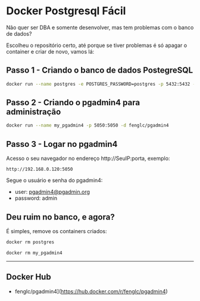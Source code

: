 # Docker Postgresql Fácil

Não quer ser DBA e somente desenvolver, mas tem problemas com o banco de dados?

Escolheu o repositório certo, até porque se tiver problemas é só apagar o container e criar de novo, vamos lá:

## Passo 1 - Criando o banco de dados PostegreSQL

```bash
docker run --name postgres -e POSTGRES_PASSWORD=postgres -p 5432:5432 -d postgres
```

## Passo 2 - Criando o pgadmin4 para administração

```bash
docker run --name my_pgadmin4 -p 5050:5050 -d fenglc/pgadmin4
```

## Passo 3 - Logar no pgadmin4

Acesso o seu navegador no endereço http://SeuIP:porta, exemplo:

```
http://192.168.0.120:5050
```

Segue o usuário e senha do pgadmin4:

-   user: pgadmin4@pgadmin.org
-   password: admin

## Deu ruim no banco, e agora?

É simples, remove os containers criados:

```bash
docker rm postgres
```

```bash
docker rm my_pgadmin4
```

---

## Docker Hub

-   fenglc/pgadmin4](https://hub.docker.com/r/fenglc/pgadmin4)
